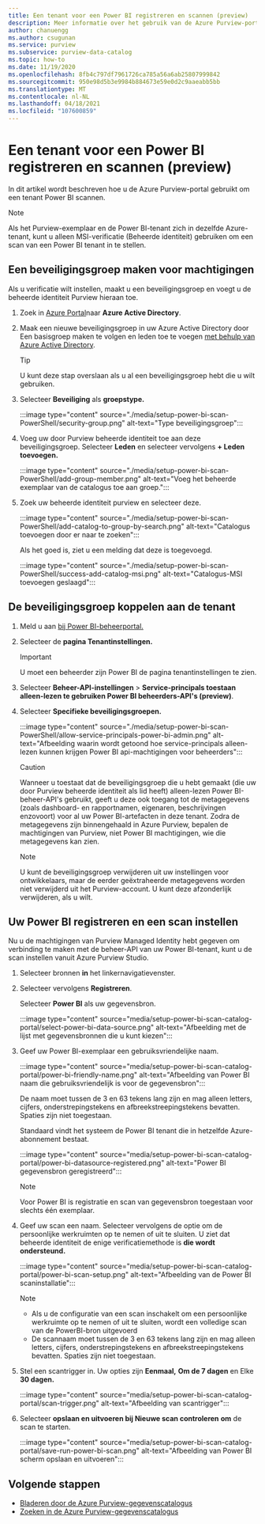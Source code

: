```yaml
---
title: Een tenant voor een Power BI registreren en scannen (preview)
description: Meer informatie over het gebruik van de Azure Purview-portal voor het registreren en scannen van een Power BI tenant.
author: chanuengg
ms.author: csugunan
ms.service: purview
ms.subservice: purview-data-catalog
ms.topic: how-to
ms.date: 11/19/2020
ms.openlocfilehash: 8fb4c797df7961726ca785a56a6ab25807999842
ms.sourcegitcommit: 950e98d5b3e9984b884673e59e0d2c9aaeabb5bb
ms.translationtype: MT
ms.contentlocale: nl-NL
ms.lasthandoff: 04/18/2021
ms.locfileid: "107600859"
---
```

# <a name="register-and-scan-a-power-bi-tenant-preview"></a>Een tenant voor een Power BI registreren en scannen (preview)

In dit artikel wordt beschreven hoe u de Azure Purview-portal gebruikt om een tenant Power BI scannen.

> [!Note]
> Als het Purview-exemplaar en de Power BI-tenant zich in dezelfde Azure-tenant, kunt u alleen MSI-verificatie (Beheerde identiteit) gebruiken om een scan van een Power BI tenant in te stellen. 

## <a name="create-a-security-group-for-permissions"></a>Een beveiligingsgroep maken voor machtigingen

Als u verificatie wilt instellen, maakt u een beveiligingsgroep en voegt u de beheerde identiteit Purview hieraan toe.

1. Zoek in [Azure Portal](https://portal.azure.com)naar **Azure Active Directory**.
1. Maak een nieuwe beveiligingsgroep in uw Azure Active Directory door Een basisgroep maken te volgen en leden toe te voegen [met behulp van Azure Active Directory](../active-directory/fundamentals/active-directory-groups-create-azure-portal.md).

    > [!Tip]
    > U kunt deze stap overslaan als u al een beveiligingsgroep hebt die u wilt gebruiken.

1. Selecteer **Beveiliging** als **groepstype.**

    :::image type="content" source="./media/setup-power-bi-scan-PowerShell/security-group.png" alt-text="Type beveiligingsgroep":::

1. Voeg uw door Purview beheerde identiteit toe aan deze beveiligingsgroep. Selecteer **Leden** en selecteer vervolgens **+ Leden toevoegen.**

    :::image type="content" source="./media/setup-power-bi-scan-PowerShell/add-group-member.png" alt-text="Voeg het beheerde exemplaar van de catalogus toe aan groep.":::

1. Zoek uw beheerde identiteit purview en selecteer deze.

    :::image type="content" source="./media/setup-power-bi-scan-PowerShell/add-catalog-to-group-by-search.png" alt-text="Catalogus toevoegen door er naar te zoeken":::

    Als het goed is, ziet u een melding dat deze is toegevoegd.

    :::image type="content" source="./media/setup-power-bi-scan-PowerShell/success-add-catalog-msi.png" alt-text="Catalogus-MSI toevoegen geslaagd":::

## <a name="associate-the-security-group-with-the-tenant"></a>De beveiligingsgroep koppelen aan de tenant

1. Meld u aan [bij Power BI-beheerportal.](https://app.powerbi.com/admin-portal/tenantSettings)
1. Selecteer de **pagina Tenantinstellingen.**

    > [!Important]
    > U moet een beheerder zijn Power BI de pagina tenantinstellingen te zien.

1. Selecteer **Beheer-API-instellingen**  >  **Service-principals toestaan alleen-lezen te gebruiken Power BI beheerders-API's (preview)**.
1. Selecteer **Specifieke beveiligingsgroepen.**

    :::image type="content" source="./media/setup-power-bi-scan-PowerShell/allow-service-principals-power-bi-admin.png" alt-text="Afbeelding waarin wordt getoond hoe service-principals alleen-lezen kunnen krijgen Power BI api-machtigingen voor beheerders":::

    > [!Caution]
    > Wanneer u toestaat dat de beveiligingsgroep die u hebt gemaakt (die uw door Purview beheerde identiteit als lid heeft) alleen-lezen Power BI-beheer-API's gebruikt, geeft u deze ook toegang tot de metagegevens (zoals dashboard- en rapportnamen, eigenaren, beschrijvingen enzovoort) voor al uw Power BI-artefacten in deze tenant. Zodra de metagegevens zijn binnengehaald in Azure Purview, bepalen de machtigingen van Purview, niet Power BI machtigingen, wie die metagegevens kan zien.

    > [!Note]
    > U kunt de beveiligingsgroep verwijderen uit uw instellingen voor ontwikkelaars, maar de eerder geëxtraheerde metagegevens worden niet verwijderd uit het Purview-account. U kunt deze afzonderlijk verwijderen, als u wilt.

## <a name="register-your-power-bi-and-set-up-a-scan"></a>Uw Power BI registreren en een scan instellen

Nu u de machtigingen van Purview Managed Identity hebt gegeven om verbinding te maken met de beheer-API van uw Power BI-tenant, kunt u de scan instellen vanuit Azure Purview Studio.

1. Selecteer bronnen **in** het linkernavigatievenster.

1. Selecteer vervolgens **Registreren**.

    Selecteer **Power BI** als uw gegevensbron.

    :::image type="content" source="media/setup-power-bi-scan-catalog-portal/select-power-bi-data-source.png" alt-text="Afbeelding met de lijst met gegevensbronnen die u kunt kiezen":::

3. Geef uw Power BI-exemplaar een gebruiksvriendelijke naam.

    :::image type="content" source="media/setup-power-bi-scan-catalog-portal/power-bi-friendly-name.png" alt-text="Afbeelding van Power BI naam die gebruiksvriendelijk is voor de gegevensbron":::

    De naam moet tussen de 3 en 63 tekens lang zijn en mag alleen letters, cijfers, onderstrepingstekens en afbreekstreepingstekens bevatten.  Spaties zijn niet toegestaan.

    Standaard vindt het systeem de Power BI tenant die in hetzelfde Azure-abonnement bestaat.

    :::image type="content" source="media/setup-power-bi-scan-catalog-portal/power-bi-datasource-registered.png" alt-text="Power BI gegevensbron geregistreerd":::

    > [!Note]
    > Voor Power BI is registratie en scan van gegevensbron toegestaan voor slechts één exemplaar.


4. Geef uw scan een naam. Selecteer vervolgens de optie om de persoonlijke werkruimten op te nemen of uit te sluiten. U ziet dat beheerde identiteit de enige verificatiemethode is **die wordt ondersteund.**

    :::image type="content" source="media/setup-power-bi-scan-catalog-portal/power-bi-scan-setup.png" alt-text="Afbeelding van de Power BI scaninstallatie":::

    > [!Note]
    > * Als u de configuratie van een scan inschakelt om een persoonlijke werkruimte op te nemen of uit te sluiten, wordt een volledige scan van de PowerBI-bron uitgevoerd
    > * De scannaam moet tussen de 3 en 63 tekens lang zijn en mag alleen letters, cijfers, onderstrepingstekens en afbreekstreepingstekens bevatten. Spaties zijn niet toegestaan.

5. Stel een scantrigger in. Uw opties zijn **Eenmaal,** **Om de 7 dagen** en Elke **30 dagen.**

    :::image type="content" source="media/setup-power-bi-scan-catalog-portal/scan-trigger.png" alt-text="Afbeelding van scantrigger":::

6. Selecteer **opslaan en uitvoeren bij Nieuwe scan controleren** **om** de scan te starten.

    :::image type="content" source="media/setup-power-bi-scan-catalog-portal/save-run-power-bi-scan.png" alt-text="Afbeelding van Power BI scherm opslaan en uitvoeren":::

## <a name="next-steps"></a>Volgende stappen

- [Bladeren door de Azure Purview-gegevenscatalogus](how-to-browse-catalog.md)
- [Zoeken in de Azure Purview-gegevenscatalogus](how-to-search-catalog.md)
